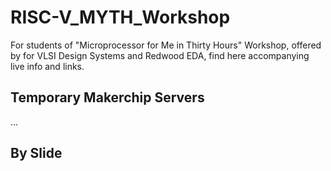 # RISC-V_MYTH_Workshop

For students of "Microprocessor for Me in Thirty Hours" Workshop, offered by for VLSI Design Systems and Redwood EDA, find here accompanying live info and links.

## Temporary Makerchip Servers

...

## By Slide
